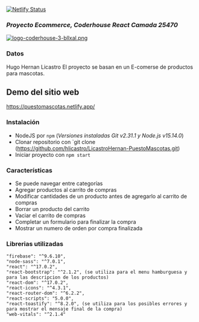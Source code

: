 [![Netlify Status](https://api.netlify.com/api/v1/badges/e102278a-859c-42be-a46b-8ac51dc2992f/deploy-status)](https://app.netlify.com/sites/puestomascotas/deploys)

### _Proyecto Ecommerce, Coderhouse React Camada 25470_

[![logo-coderhouse-3-bllxal.png](https://i.postimg.cc/Y0Pp44Xr/logo-coderhouse-3-bllxal.png)](https://www.coderhouse.com/)

### Datos

Hugo Hernan Licastro
El proyecto se basan en un E-comerse de productos para mascotas.

## Demo del sitio web

https://puestomascotas.netlify.app/

### Instalación

- NodeJS por `npm` (_Versiones instaladas Git v2.31.1 y Node.js v15.14.0_)
- Clonar repositorio con `git clone (https://github.com/hlicastro/LicastroHernan-PuestoMascotas.git)
- Iniciar proyecto con `npm start`

### Características

- Se puede navegar entre categorías
- Agregar productos al carrito de compras
- Modificar cantidades de un producto antes de agregarlo al carrito de compras
- Borrar un producto del carrito
- Vaciar el carrito de compras
- Completar un formulario para finalizar la compra
- Mostrar un numero de orden por compra finalizada

### Librerias utilizadas

    "firebase": "^9.6.10",
    "node-sass": "^7.0.1",
    "react": "^17.0.2",
    "react-bootstrap": "^2.1.2", (se utiliza para el menu hamburguesa y para las descripcion de los productos)
    "react-dom": "^17.0.2",
    "react-icons": "^4.3.1",
    "react-router-dom": "^6.2.2",
    "react-scripts": "5.0.0",
    "react-toastify": "^8.2.0", (se utiliza para los posibles errores y para mostrar el mensaje final de la compra)
    "web-vitals": "^2.1.4"
